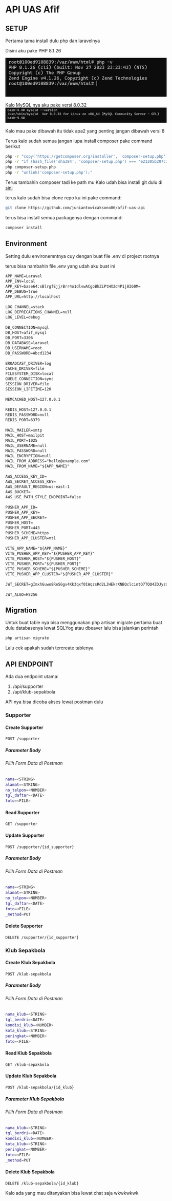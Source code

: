 # API UAS Afif

## SETUP

Pertama tama install dulu php dan laravelnya

Disini aku pake PHP 8.1.26

![Alt text](screenshot/image1.png)


Kalo MySQL nya aku pake versi 8.0.32
![Alt text](screenshot/image2.png)

Kalo mau pake dibawah itu tidak apa2 yang penting jangan dibawah versi 8

Terus kalo sudah semua jangan lupa install composer 
pake command berikut

```bash
php -r "copy('https://getcomposer.org/installer', 'composer-setup.php');"
php -r "if (hash_file('sha384', 'composer-setup.php') === 'e21205b207c3ff031906575712edab6f13eb0b361f2085f1f1237b7126d785e826a450292b6cfd1d64d92e6563bbde02') { echo 'Installer verified'; } else { echo 'Installer corrupt'; unlink('composer-setup.php'); } echo PHP_EOL;"
php composer-setup.php
php -r "unlink('composer-setup.php');"
```

Terus tambahin composer tadi ke path mu
Kalo udah bisa install git dulu di <a href="https://git-scm.com/download/win" target="_blank">sini</a>

terus kalo sudah bisa clone repo ku ini pake command:

```bash
git clone https://github.com/juniantowicaksono06/afif-uas-api
```

terus bisa install semua packagenya dengan command:
```bash
composer install
```

## Environment

Setting dulu environemntnya cuy dengan buat file .env di project rootnya

terus bisa nambahin file .env yang udah aku buat ini
```env
APP_NAME=Laravel
APP_ENV=local
APP_KEY=base64:sBlrgfEjj/Brr4o1dlvwACgoBhZiPtHX2d4P1j8I60M=
APP_DEBUG=true
APP_URL=http://localhost

LOG_CHANNEL=stack
LOG_DEPRECATIONS_CHANNEL=null
LOG_LEVEL=debug

DB_CONNECTION=mysql
DB_HOST=afif_mysql
DB_PORT=3306
DB_DATABASE=laravel
DB_USERNAME=root
DB_PASSWORD=Abcd1234

BROADCAST_DRIVER=log
CACHE_DRIVER=file
FILESYSTEM_DISK=local
QUEUE_CONNECTION=sync
SESSION_DRIVER=file
SESSION_LIFETIME=120

MEMCACHED_HOST=127.0.0.1

REDIS_HOST=127.0.0.1
REDIS_PASSWORD=null
REDIS_PORT=6379

MAIL_MAILER=smtp
MAIL_HOST=mailpit
MAIL_PORT=1025
MAIL_USERNAME=null
MAIL_PASSWORD=null
MAIL_ENCRYPTION=null
MAIL_FROM_ADDRESS="hello@example.com"
MAIL_FROM_NAME="${APP_NAME}"

AWS_ACCESS_KEY_ID=
AWS_SECRET_ACCESS_KEY=
AWS_DEFAULT_REGION=us-east-1
AWS_BUCKET=
AWS_USE_PATH_STYLE_ENDPOINT=false

PUSHER_APP_ID=
PUSHER_APP_KEY=
PUSHER_APP_SECRET=
PUSHER_HOST=
PUSHER_PORT=443
PUSHER_SCHEME=https
PUSHER_APP_CLUSTER=mt1

VITE_APP_NAME="${APP_NAME}"
VITE_PUSHER_APP_KEY="${PUSHER_APP_KEY}"
VITE_PUSHER_HOST="${PUSHER_HOST}"
VITE_PUSHER_PORT="${PUSHER_PORT}"
VITE_PUSHER_SCHEME="${PUSHER_SCHEME}"
VITE_PUSHER_APP_CLUSTER="${PUSHER_APP_CLUSTER}"

JWT_SECRET=gImxhGuwo8ReSGgv4Kk3qxf01WqzsRd2LJHEkrXNBQclcintO7TQQ4ZDJyzUREmz

JWT_ALGO=HS256
```

## Migration
Untuk buat table nya bisa menggunakan php artisan migrate
pertama buat dulu databasenya lewat SQLYog atau dbeaver
lalu bisa jalankan perintah
```bash
php artisan migrate
```

Lalu cek apakah sudah tercreate tablenya

## API ENDPOINT

Ada dua endpoint utama:
1. /api/supporter
2. /api/klub-sepakbola


API nya bisa dicoba akses lewat postman dulu

### Supporter
#### Create Supporter
```API
POST /supporter
```

##### Parameter Body
###### Pilih Form Data di Postman
```bash
nama=<STRING>
alamat=<STRING>
no_telpon=<NUMBER>
tgl_daftar=<DATE>
foto=<FILE>
```

#### Read Supporter
```API
GET /supporter
```

#### Update Supporter
```API
POST /supporter/{id_supporter}
```

##### Parameter Body
###### Pilih Form Data di Postman
```bash
nama=<STRING>
alamat=<STRING>
no_telpon=<NUMBER>
tgl_daftar=<DATE>
foto=<FILE>
_method=PUT
```

#### Delete Supporter
```API
DELETE /supporter/{id_supporter}
```


### Klub Sepakbola
#### Create Klub Sepakbola
```API
POST /klub-sepakbola
```

##### Parameter Body
###### Pilih Form Data di Postman
```bash
nama_klub=<STRING>
tgl_berdri=<DATE>
kondisi_klub=<NUMBER>
kota_klub=<STRING>
peringkat=<NUMBER>
foto=<FILE>
```

#### Read Klub Sepakbola
```API
GET /klub-sepakbola
```

#### Update Klub Sepakbola
```API
POST /klub-sepakbola/{id_klub}
```

##### Parameter Klub Sepakbola
###### Pilih Form Data di Postman
```bash
nama_klub=<STRING>
tgl_berdri=<DATE>
kondisi_klub=<NUMBER>
kota_klub=<STRING>
peringkat=<NUMBER>
foto=<FILE>
_method=PUT
```

#### Delete Klub Sepakbola
```API
DELETE /klub-sepakbola/{id_klub}
```

Kalo ada yang mau ditanyakan bisa lewat chat saja wkwkwkwk
